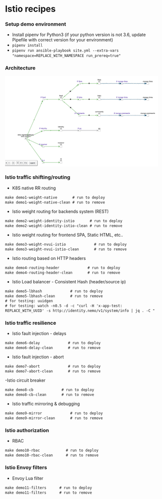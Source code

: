 # Istio recipes

### Setup demo environment
- Install pipenv for Python3 (if your python version is not 3.6, update Pipefile with correct version for your environment)
- `pipenv install`
- `pipenv run ansible-playbook site.yml --extra-vars "namespace=REPLACE_WITH_NAMESPACE run_prereq=true"`

### Architecture
![schema](https://raw.githubusercontent.com/Dimss/nemo-ansible/master/architecture.png)

### Istio traffic shifting/routing
- K8S native RR routing
```
make demo1-weight-native       # run to deploy
make demo1-weight-native-clean # run to remove
```
- Istio weight routing for backends system (REST)
```
make demo2-weight-identity-istio       # run to deploy
make demo2-weight-identity-istio-clean # run to remove
```
- Istio weight routing for frontend SPA, Static HTML, etc..
```
make demo3-weight-nvui-istio             # run to deploy
make demo3-weight-nvui-istio-clean       # run to remove
```
- Istio routing based on HTTP headers  
```
make demo4-routing-header             # run to deploy
make demo4-routing-header-clean       # run to remove
```
- Istio Load balancer - Consistent Hash (header/source ip)
```
make demo5-lbhash             # run to deploy
make demo5-lbhash-clean       # run to remove
# for testing: uuidgen
# for testing: watch -n0.5 -d -c "curl -H 'x-app-test: REPLACE_WITH_UUID' -s http://identity.nemo/v1/system/info | jq . -C "
```

### Istio traffic resilience
- Istio fault injection - delays
```
make demo6-delay             # run to deploy
make demo6-delay-clean       # run to remove
```
- Istio fault injection - abort
```
make demo7-abort             # run to deploy
make demo7-abort-clean       # run to remove
```
-Istio circuit breaker    
```
make demo8-cb             # run to deploy
make demo8-cb-clean       # run to remove
```
- Istio traffic mirroring & debugging
```
make demo9-mirror             # run to deploy
make demo9-mirror-clean       # run to remove
```

### Istio authorization
- RBAC
```
make demo10-rbac            # run to deploy
make demo10-rbac-clean      # run to remove
```

### Istio Envoy filters
- Envoy Lua filter
```
make demo11-filters      # run to deploy
make demo11-filters      # run to remove
```
